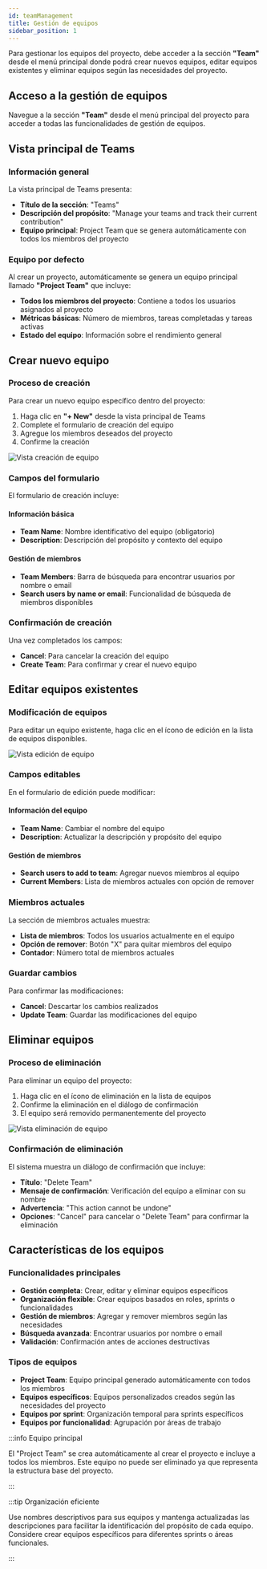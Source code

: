 ```yaml
---
id: teamManagement
title: Gestión de equipos
sidebar_position: 1
---
```


Para gestionar los equipos del proyecto, debe acceder a la sección **"Team"** desde el menú principal donde podrá crear nuevos equipos, editar equipos existentes y eliminar equipos según las necesidades del proyecto.

## Acceso a la gestión de equipos

Navegue a la sección **"Team"** desde el menú principal del proyecto para acceder a todas las funcionalidades de gestión de equipos.

## Vista principal de Teams

### Información general

La vista principal de Teams presenta:
- **Título de la sección**: "Teams"
- **Descripción del propósito**: "Manage your teams and track their current contribution"
- **Equipo principal**: Project Team que se genera automáticamente con todos los miembros del proyecto

### Equipo por defecto

Al crear un proyecto, automáticamente se genera un equipo principal llamado **"Project Team"** que incluye:
- **Todos los miembros del proyecto**: Contiene a todos los usuarios asignados al proyecto
- **Métricas básicas**: Número de miembros, tareas completadas y tareas activas
- **Estado del equipo**: Información sobre el rendimiento general

## Crear nuevo equipo

### Proceso de creación

Para crear un nuevo equipo específico dentro del proyecto:

1. Haga clic en **"+ New"** desde la vista principal de Teams
2. Complete el formulario de creación del equipo
3. Agregue los miembros deseados del proyecto
4. Confirme la creación

![Vista creación de equipo](img/teamCrear.png)

### Campos del formulario

El formulario de creación incluye:

#### Información básica
- **Team Name**: Nombre identificativo del equipo (obligatorio)
- **Description**: Descripción del propósito y contexto del equipo

#### Gestión de miembros
- **Team Members**: Barra de búsqueda para encontrar usuarios por nombre o email
- **Search users by name or email**: Funcionalidad de búsqueda de miembros disponibles

### Confirmación de creación

Una vez completados los campos:
- **Cancel**: Para cancelar la creación del equipo
- **Create Team**: Para confirmar y crear el nuevo equipo

## Editar equipos existentes

### Modificación de equipos

Para editar un equipo existente, haga clic en el ícono de edición en la lista de equipos disponibles.

![Vista edición de equipo](img/teamEditar.png)

### Campos editables

En el formulario de edición puede modificar:

#### Información del equipo
- **Team Name**: Cambiar el nombre del equipo
- **Description**: Actualizar la descripción y propósito del equipo

#### Gestión de miembros
- **Search users to add to team**: Agregar nuevos miembros al equipo
- **Current Members**: Lista de miembros actuales con opción de remover

### Miembros actuales

La sección de miembros actuales muestra:
- **Lista de miembros**: Todos los usuarios actualmente en el equipo
- **Opción de remover**: Botón "X" para quitar miembros del equipo
- **Contador**: Número total de miembros actuales

### Guardar cambios

Para confirmar las modificaciones:
- **Cancel**: Descartar los cambios realizados
- **Update Team**: Guardar las modificaciones del equipo

## Eliminar equipos

### Proceso de eliminación

Para eliminar un equipo del proyecto:

1. Haga clic en el ícono de eliminación en la lista de equipos
2. Confirme la eliminación en el diálogo de confirmación
3. El equipo será removido permanentemente del proyecto

![Vista eliminación de equipo](img/teamEliminar.png)

### Confirmación de eliminación

El sistema muestra un diálogo de confirmación que incluye:
- **Título**: "Delete Team"
- **Mensaje de confirmación**: Verificación del equipo a eliminar con su nombre
- **Advertencia**: "This action cannot be undone"
- **Opciones**: "Cancel" para cancelar o "Delete Team" para confirmar la eliminación

## Características de los equipos

### Funcionalidades principales

- **Gestión completa**: Crear, editar y eliminar equipos específicos
- **Organización flexible**: Crear equipos basados en roles, sprints o funcionalidades
- **Gestión de miembros**: Agregar y remover miembros según las necesidades
- **Búsqueda avanzada**: Encontrar usuarios por nombre o email
- **Validación**: Confirmación antes de acciones destructivas

### Tipos de equipos

- **Project Team**: Equipo principal generado automáticamente con todos los miembros
- **Equipos específicos**: Equipos personalizados creados según las necesidades del proyecto
- **Equipos por sprint**: Organización temporal para sprints específicos
- **Equipos por funcionalidad**: Agrupación por áreas de trabajo

:::info Equipo principal

El "Project Team" se crea automáticamente al crear el proyecto e incluye a todos los miembros. Este equipo no puede ser eliminado ya que representa la estructura base del proyecto.

:::

:::tip Organización eficiente

Use nombres descriptivos para sus equipos y mantenga actualizadas las descripciones para facilitar la identificación del propósito de cada equipo. Considere crear equipos específicos para diferentes sprints o áreas funcionales.

:::